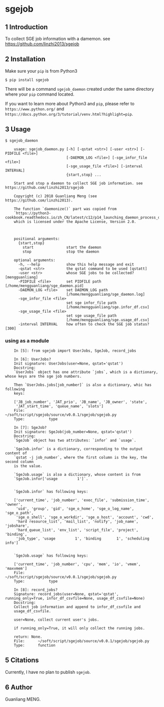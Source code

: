# sgejob

## 1 Introduction
To collect SGE job information with a damemon. see https://github.com/linzhi2013/sgejob

## 2 Installation

Make sure your `pip` is from Python3

    $ pip install sgejob

There will be a command `sgejob_daemon` created under the same directory where your `pip` command located.


If you want to learn more about Python3 and `pip`, please refer to `https://www.python.org/` and `https://docs.python.org/3/tutorial/venv.html?highlight=pip`.

## 3 Usage
	
	$ sgejob_daemon

        usage: sgejob_daemon.py [-h] [-qstat <str>] [-user <str>] [-PIDFILE <file>]
                                [-DAEMON_LOG <file>] [-sge_infor_file <file>]
                                [-sge_usage_file <file>] [-interval INTERVAL]
                                {start,stop} ...

        Start and stop a daemon to collect SGE job information. see https://github.com/linzhi2013/sgejob

        Copyright (c) 2018 Guanliang Meng (see https://github.com/linzhi2013).

        The function `daemonize()` part was copied from
        `https://python3-cookbook.readthedocs.io/zh_CN/latest/c12/p14_launching_daemon_process_on_unix.html`,
        which is licensed under the Apache License, Version 2.0.



        positional arguments:
          {start,stop}
            start               start the daemon
            stop                stop the daemon

        optional arguments:
          -h, --help            show this help message and exit
          -qstat <str>          the qstat command to be used [qstatt]
          -user <str>           whose SGE jobs to be collected? [mengguanliang]
          -PIDFILE <file>       set PIDFILE path [/home/mengguanliang/sge_daemon.pid]
          -DAEMON_LOG <file>    set DAEMON_LOG path
                                [/home/mengguanliang/sge_daemon.log]
          -sge_infor_file <file>
                                set sge infor_file path
                                [/home/mengguanliang/sge.infor_df.csv]
          -sge_usage_file <file>
                                set sge usage_file path
                                [/home/mengguanliang/sge.usage_df.csv]
          -interval INTERVAL    how often to check the SGE job status? [300]

### using as a module


        In [5]: from sgejob import UserJobs, SgeJob, record_jobs

        In [6]: UserJobs?
        Init signature: UserJobs(user=None, qstat='qstat')
        Docstring:
        `UserJobs` object has one attribute `jobs`, which is a dictionary, whose keys are the sge job numbers.

        Then `UserJobs.jobs[job_number]` is also a dictionary, whic has following
        keys:

        ['JB_job_number', 'JAT_prio', 'JB_name', 'JB_owner', 'state',
         'JAT_start_time', 'queue_name', 'slots']
        File:           ~/soft/script/sgejob/source/v0.0.1/sgejob/sgejob.py
        Type:           type

        In [7]: SgeJob?
        Init signature: SgeJob(job_number=None, qstat='qstat')
        Docstring:
        `SgeJob` object has two attributes: `infor` and `usage`.

        `SgeJob.infor` is a dictionary, corresponding to the output content of
        `qstat -j job_number`, where the first column is the key, the second column
        is the value.

        `SgeJob.usage` is also a dictionary, whose content is from
        `SgeJob.infor['usage         1']`.


        `SgeJob.infor` has following keys:

        ['current_time', 'job_number', 'exec_file', 'submission_time', 'owner',
         'uid', 'group', 'gid', 'sge_o_home', 'sge_o_log_name', 'sge_o_path',
         'sge_o_shell', 'sge_o_workdir', 'sge_o_host', 'account', 'cwd',
         'hard resource_list', 'mail_list', 'notify', 'job_name', 'jobshare',
         'hard_queue_list', 'env_list', 'script_file', 'project', 'binding',
         'job_type', 'usage         1', 'binding       1', 'scheduling info']


        `SgeJob.usage` has following keys:

        ['current_time', 'job_number', 'cpu', 'mem', 'io', 'vmem', 'maxvmem']
        File:           ~/soft/script/sgejob/source/v0.0.1/sgejob/sgejob.py
        Type:           type

        In [8]: record_jobs?
        Signature: record_jobs(user=None, qstat='qstat', running_only=True, infor_df_csvfile=None, usage_df_csvfile=None)
        Docstring:
        Collect job information and append to infor_df_csvfile and
        usage_df_csvfile.

        user=None, collect current user's jobs.

        if running_only=True, it will only collect the running jobs.

        return: None.
        File:      ~/soft/script/sgejob/source/v0.0.1/sgejob/sgejob.py
        Type:      function


## 5 Citations
Currently, I have no plan to publish `sgejob`.

## 6 Author

Guanliang MENG.



